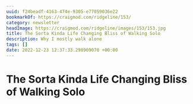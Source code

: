 ```yaml
---
uuid: f24beadf-4163-474e-9305-e77059036e22
bookmarkOf: https://craigmod.com/ridgeline/153/
category: newsletter
headImage: https://craigmod.com/ridgeline/images/153/153.jpg
title: The Sorta Kinda Life Changing Bliss of Walking Solo
description: Why I mostly walk alone
tags: []
date: 2022-12-23 12:37:33.298909070 +00:00
---
```

# The Sorta Kinda Life Changing Bliss of Walking Solo

